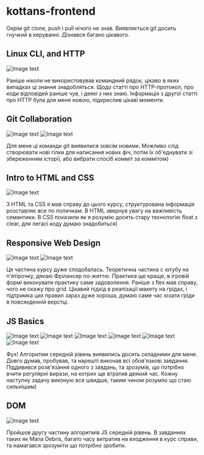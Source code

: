 # kottans-frontend

Окрім git clone, push і pull нічого не знав. Виявляється git досить гнучкий в керуванні. Дізнався багано цікавого.

## Linux CLI, and HTTP

![Image text](https://github.com/igarok88/kottans-frontend/blob/main/task_linux_cli/LinuxSurvivalFinish.jpg)

Раніше ніколи не використовував командний рядок, цікаво в яких випадках ці знання знадобляться. Щодо статті про HTTP-протокол, про коди відповідей раніше чув, і деякі з них знаю. Інформація з другої статті про HTTP була для мене новою, підкреслив цікаві моменти.

## Git Collaboration

![Image text](https://github.com/igarok88/kottans-frontend/blob/main/task_git_collaboration/Screenshot_1.jpg)
![Image text](https://github.com/igarok88/kottans-frontend/blob/main/task_git_collaboration/Screenshot_2.jpg)

Для мене ці команди git виявилися зовсім новими. Можливо слід створювати нові гілки для написання нових фіч, потім їх об'еднувати зі збереженням історії, або вибрати спосіб комміт за коммітом)

## Intro to HTML and CSS

![Image text](https://github.com/igarok88/kottans-frontend/blob/main/task_html_css_intro/Screenshot_1.jpg)

З HTML та CSS я мав справу до цього курсу, структурована інформація розставляє все по поличкам. В HTML звернув увагу на важливість семантики. В СSS показили як я розумію досить стару технологію float з clear, для легасі коду думаю знадобиться)

## Responsive Web Design

![Image text](https://github.com/igarok88/kottans-frontend/blob/main/task_responsive_web_design/Screenshot_1.jpg)
![Image text](https://github.com/igarok88/kottans-frontend/blob/main/task_responsive_web_design/Screenshot_2.jpg)

Ця частина курсу дуже сподобалась. Теоретична частина с ютубу на п'ятірочку, дякаю Фрілансер по-життю. Практика ще краще, в ігровій формі виконувати практику саме задоволення. Раніше з flex мав справу, чого не скажу про grid. Цікавий підхід в реалізації макету на грідах, і підтримка цих правил зараз дуже хороша, думаю саме час юзати гріди в повсякденній верстці.

## JS Basics

![Image text](https://github.com/igarok88/kottans-frontend/blob/main/task_js_basics/1.jpg)
![Image text](https://github.com/igarok88/kottans-frontend/blob/main/task_js_basics/2.jpg)
![Image text](https://github.com/igarok88/kottans-frontend/blob/main/task_js_basics/3.jpg)
![Image text](https://github.com/igarok88/kottans-frontend/blob/main/task_js_basics/4.jpg)
![Image text](https://github.com/igarok88/kottans-frontend/blob/main/task_js_basics/5.jpg)
![Image text](https://github.com/igarok88/kottans-frontend/blob/main/task_js_basics/6.jpg)

Фух! Алгоритми середній рівень виявились досить складними для мене. Довго думав, пробував, та нарешті виконав всі обов'язкові завдання. Піддивився розв'язання одного з завдань, та зрозумів, що потрібно вчити регулярні вирази, на котрих ще втратив деякий час. Кожну наступну задачу виконую все швидше, таким чином розумію що стаю сильнішим)

## DOM

![Image text](https://github.com/igarok88/kottans-frontend/blob/main/task_js_dom/1.jpg)

Пройшов другу частину алгоритмів JS середній рівень. В завданнях таких як Мапа Debris, багато часу витратив на входження в курс справи, та намагався зрозуміти що потрібно зробити.

